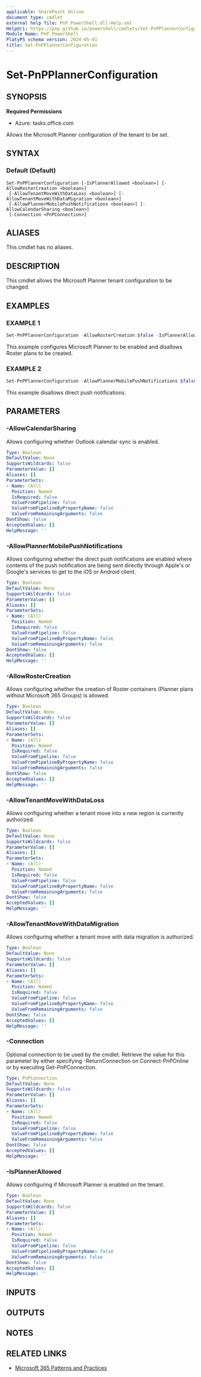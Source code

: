 ```yaml
---
applicable: SharePoint Online
document type: cmdlet
external help file: PnP.PowerShell.dll-Help.xml
HelpUri: https://pnp.github.io/powershell/cmdlets/Set-PnPPlannerConfiguration.html
Module Name: PnP.PowerShell
PlatyPS schema version: 2024-05-01
title: Set-PnPPlannerConfiguration
---
```


# Set-PnPPlannerConfiguration

## SYNOPSIS

**Required Permissions**

* Azure: tasks.office.com

Allows the Microsoft Planner configuration of the tenant to be set.

## SYNTAX

### Default (Default)

```
Set-PnPPlannerConfiguration [-IsPlannerAllowed <boolean>] [-AllowRosterCreation <boolean>]
 [-AllowTenantMoveWithDataLoss <boolean>] [-AllowTenantMoveWithDataMigration <boolean>]
 [-AllowPlannerMobilePushNotifications <boolean>] [-AllowCalendarSharing <boolean>]
 [-Connection <PnPConnection>]
```

## ALIASES

This cmdlet has no aliases.

## DESCRIPTION

This cmdlet allows the Microsoft Planner tenant configuration to be changed.

## EXAMPLES

### EXAMPLE 1

```powershell
Set-PnPPlannerConfiguration -AllowRosterCreation:$false -IsPlannerAllowed:$true
```
This example configures Microsoft Planner to be enabled and disallows Roster plans to be created.

### EXAMPLE 2

```powershell
Set-PnPPlannerConfiguration -AllowPlannerMobilePushNotifications $false
```
This example disallows direct push notifications.

## PARAMETERS

### -AllowCalendarSharing

Allows configuring whether Outlook calendar sync is enabled.

```yaml
Type: Boolean
DefaultValue: None
SupportsWildcards: false
ParameterValue: []
Aliases: []
ParameterSets:
- Name: (All)
  Position: Named
  IsRequired: false
  ValueFromPipeline: false
  ValueFromPipelineByPropertyName: false
  ValueFromRemainingArguments: false
DontShow: false
AcceptedValues: []
HelpMessage: ''
```

### -AllowPlannerMobilePushNotifications

Allows configuring whether the direct push notifications are enabled where contents of the push notification are being sent directly through Apple's or Google's services to get to the iOS or Android client.

```yaml
Type: Boolean
DefaultValue: None
SupportsWildcards: false
ParameterValue: []
Aliases: []
ParameterSets:
- Name: (All)
  Position: Named
  IsRequired: false
  ValueFromPipeline: false
  ValueFromPipelineByPropertyName: false
  ValueFromRemainingArguments: false
DontShow: false
AcceptedValues: []
HelpMessage: ''
```

### -AllowRosterCreation

Allows configuring whether the creation of Roster containers (Planner plans without Microsoft 365 Groups) is allowed.

```yaml
Type: Boolean
DefaultValue: None
SupportsWildcards: false
ParameterValue: []
Aliases: []
ParameterSets:
- Name: (All)
  Position: Named
  IsRequired: false
  ValueFromPipeline: false
  ValueFromPipelineByPropertyName: false
  ValueFromRemainingArguments: false
DontShow: false
AcceptedValues: []
HelpMessage: ''
```

### -AllowTenantMoveWithDataLoss

Allows configuring whether a tenant move into a new region is currently authorized.

```yaml
Type: Boolean
DefaultValue: None
SupportsWildcards: false
ParameterValue: []
Aliases: []
ParameterSets:
- Name: (All)
  Position: Named
  IsRequired: false
  ValueFromPipeline: false
  ValueFromPipelineByPropertyName: false
  ValueFromRemainingArguments: false
DontShow: false
AcceptedValues: []
HelpMessage: ''
```

### -AllowTenantMoveWithDataMigration

Allows configuring whether a tenant move with data migration is authorized.

```yaml
Type: Boolean
DefaultValue: None
SupportsWildcards: false
ParameterValue: []
Aliases: []
ParameterSets:
- Name: (All)
  Position: Named
  IsRequired: false
  ValueFromPipeline: false
  ValueFromPipelineByPropertyName: false
  ValueFromRemainingArguments: false
DontShow: false
AcceptedValues: []
HelpMessage: ''
```

### -Connection

Optional connection to be used by the cmdlet.
Retrieve the value for this parameter by either specifying -ReturnConnection on Connect-PnPOnline or by executing Get-PnPConnection.

```yaml
Type: PnPConnection
DefaultValue: None
SupportsWildcards: false
ParameterValue: []
Aliases: []
ParameterSets:
- Name: (All)
  Position: Named
  IsRequired: false
  ValueFromPipeline: false
  ValueFromPipelineByPropertyName: false
  ValueFromRemainingArguments: false
DontShow: false
AcceptedValues: []
HelpMessage: ''
```

### -IsPlannerAllowed

Allows configuring if Microsoft Planner is enabled on the tenant.

```yaml
Type: Boolean
DefaultValue: None
SupportsWildcards: false
ParameterValue: []
Aliases: []
ParameterSets:
- Name: (All)
  Position: Named
  IsRequired: false
  ValueFromPipeline: false
  ValueFromPipelineByPropertyName: false
  ValueFromRemainingArguments: false
DontShow: false
AcceptedValues: []
HelpMessage: ''
```

## INPUTS

## OUTPUTS

## NOTES

## RELATED LINKS

- [Microsoft 365 Patterns and Practices](https://aka.ms/m365pnp)
